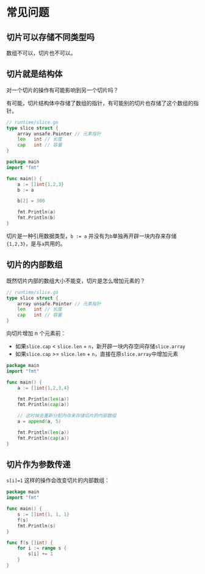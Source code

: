 # 常见问题

## 切片可以存储不同类型吗

数组不可以，切片也不可以。

## 切片就是结构体

<div class="ask">对一个切片的操作有可能影响到另一个切片吗？</div>

有可能，切片结构体中存储了数组的指针，有可能别的切片也存储了这个数组的指针。

```go
// runtime/slice.go
type slice struct {
	array unsafe.Pointer // 元素指针
	len   int // 长度
	cap   int // 容量
}
```

<div class="run"></div>

```go
package main
import "fmt"

func main() {
    a := []int{1,2,3}
    b := a

    b[2] = 300

    fmt.Println(a)
    fmt.Println(b)
}
```

切片是一种引用数据类型，`b := a` 并没有为`b`单独再开辟一块内存来存储`{1,2,3}`，是与`a`共用的。

## 切片的内部数组

<div class="ask">既然切片内部的数组大小不能变，切片是怎么增加元素的？</div>

```go
// runtime/slice.go
type slice struct {
	array unsafe.Pointer // 元素指针
	len   int // 长度
	cap   int // 容量
}
```

向切片增加 n 个元素前：

- 如果`slice.cap` < `slice.len` + `n`，新开辟一块内存空间存储`slice.array`
- 如果`slice.cap` >= `slice.len` + `n`，直接在原`slice.array`中增加元素

<div class="run"></div>

```go
package main
import "fmt"

func main() {
    a := []int{1,2,3,4}

    fmt.Println(len(a))
    fmt.Println(cap(a))

    // 这时候会重新分配内存来存储切片的内部数组
    a = append(a, 5)

    fmt.Println(len(a))
    fmt.Println(cap(a))
}
```

## 切片作为参数传递

`s[i]=1` 这样的操作会改变切片的内部数组：

<div class="run"></div>

```go
package main
import "fmt"

func main() {
	s := []int{1, 1, 1}
	f(s)
	fmt.Println(s)
}

func f(s []int) {
	for i := range s {
		s[i] += 1
	}
}
```
